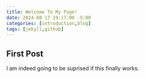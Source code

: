 ```yaml
---
title: Welcome To My Page!
date: 2024-08-17 19:17:00 -5:00
categories: [introduction,blog]
tags: [jekyll,github]
---
```


## First Post
I am indeed going to be suprised if this finally works.
